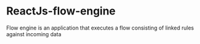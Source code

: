 # ReactJs-flow-engine
Flow engine is an application that executes a flow consisting of linked rules against incoming data
